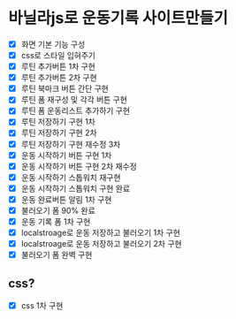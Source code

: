 # 바닐라js로 운동기록 사이트만들기

- [x] 화면 기본 기능 구성
- [x] css로 스타일 입혀주기
- [x] 루틴 추가버튼 1차 구현
- [x] 루틴 추가버튼 2차 구현
- [x] 루틴 북마크 버튼 간단 구현
- [x] 루틴 폼 재구성 및 각각 버튼 구현
- [x] 루틴 폼 운동리스트 추가하기 구현
- [x] 루틴 저장하기 구현 1차
- [x] 루틴 저장하기 구현 2차
- [x] 루틴 저장하기 구현 재수정 3차
- [x] 운동 시작하기 버튼 구현 1차
- [x] 운동 시작하기 버튼 구현 2차 재수정 
- [x] 운동 시작하기 스톱워치 재구현
- [x] 운동 시작하기 스톱워치 구현 완료
- [x] 운동 완료버튼 알림 1차 구현
- [x] 불러오기 폼 90% 완료 
- [x]  운동 기록 폼 1차 구현
- [x] localstroage로 운동 저장하고 불러오기 1차 구현 
- [x] localstroage로 운동 저장하고 불러오기 2차 구현 
- [x] 불러오기 폼 완벽 구현 

## css?

- [x] css 1차 구현 